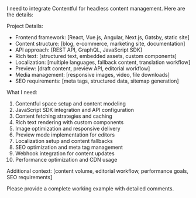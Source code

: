I need to integrate Contentful for headless content management. Here are the details:

Project Details:

- Frontend framework: [React, Vue.js, Angular, Next.js, Gatsby, static site]
- Content structure: [blog, e-commerce, marketing site, documentation]
- API approach: [REST API, GraphQL, JavaScript SDK]
- Rich text: [structured text, embedded assets, custom components]
- Localization: [multiple languages, fallback content, translation workflow]
- Preview: [draft content, preview API, editorial workflow]
- Media management: [responsive images, video, file downloads]
- SEO requirements: [meta tags, structured data, sitemap generation]

What I need:

1. Contentful space setup and content modeling
2. JavaScript SDK integration and API configuration
3. Content fetching strategies and caching
4. Rich text rendering with custom components
5. Image optimization and responsive delivery
6. Preview mode implementation for editors
7. Localization setup and content fallbacks
8. SEO optimization and meta tag management
9. Webhook integration for content updates
10. Performance optimization and CDN usage

Additional context: [content volume, editorial workflow, performance goals, SEO requirements]

Please provide a complete working example with detailed comments.
